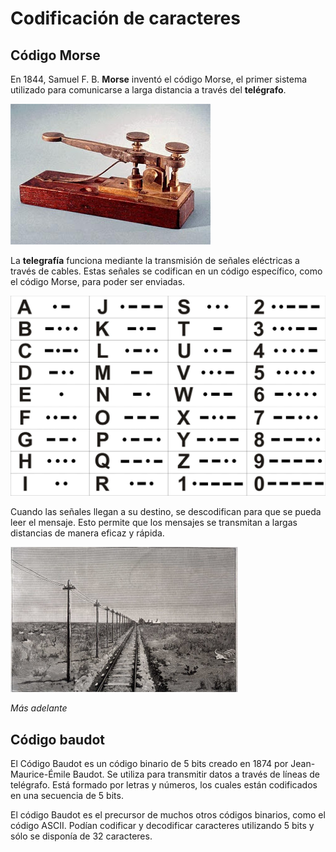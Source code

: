 # Codificación de caracteres

## Código Morse

En 1844, Samuel F. B. **Morse** inventó el código Morse, el primer sistema utilizado para comunicarse a larga distancia a través del **telégrafo**.

![imagen](img/5_Codificacion_de_caracteres1.jpg)

La **telegrafía** funciona mediante la transmisión de señales eléctricas a través de cables. Estas señales se codifican en un código específico, como el código Morse, para poder ser enviadas.

![imagen](img/5_Codificacion_de_caracteres3.jpg)

Cuando las señales llegan a su destino, se descodifican para que se pueda leer el mensaje. Esto permite que los mensajes se transmitan a largas distancias de manera eficaz y rápida.

![imagen](img/5_Codificacion_de_caracteres2.png)

_Más adelante_

## Código baudot

 El Código Baudot es un código binario de 5 bits creado en 1874 por Jean-Maurice-Émile Baudot. Se utiliza para transmitir datos a través de líneas de telégrafo. Está formado por letras y números, los cuales están codificados en una secuencia de 5 bits.

 El código Baudot es el precursor de muchos otros códigos binarios, como el código ASCII.
Podían codificar y decodificar caracteres utilizando 5 bits y sólo se disponía de 32 caracteres\.

